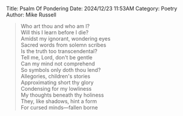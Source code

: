 Title: Psalm Of Pondering
Date: 2024/12/23 11:53AM
Category: Poetry
Author: Mike Russell

> Who art thou and who am I?<br>
Will this I learn before I die?<br>
Amidst my ignorant, wondering eyes<br>
Sacred words from solemn scribes<br>
Is the truth too transcendental?<br>
Tell me, Lord, don't be gentle<br>
Can my mind not comprehend<br>
So symbols only doth thou lend?<br>
Allegories, children's stories<br>
Approximating short thy glory<br>
Condensing for my lowliness<br>
My thoughts beneath thy holiness<br>
They, like shadows, hint a form<br>
For cursed minds—fallen borne
